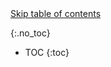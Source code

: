 <div style="position: relative;">
    <a href="#toc-skipped" class="screen-reader-only"><i class="fa fa-fast-forward"></i> Skip table of contents</a>
</div>

<!-- ## Table of Contents -->
{:.no_toc}

* TOC
{:toc}

<div id="toc-skipped"></div>